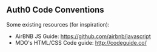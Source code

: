 ## Auth0 Code Conventions

Some existing resources (for inspiration): 
 * AirBNB JS Guide: https://github.com/airbnb/javascript
 * MDO's HTML/CSS Code guide: http://codeguide.co/
